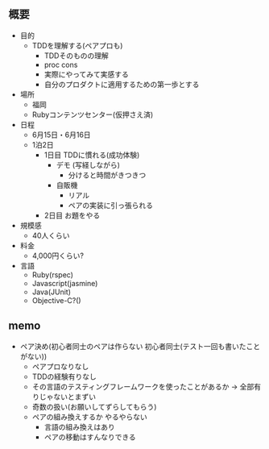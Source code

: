 ## 概要
* 目的
    * TDDを理解する(ペアプロも)
        * TDDそのものの理解
        * proc cons
        * 実際にやってみて実感する
        * 自分のプロダクトに適用するための第一歩とする
* 場所
    * 福岡
    * Rubyコンテンツセンター(仮押さえ済)
* 日程
    * 6月15日・6月16日
    * 1泊2日
        * 1日目 TDDに慣れる(成功体験)
            * デモ (写経しながら)
                * 分けると時間がきつきつ
            * 自販機
                * リアル
                * ペアの実装に引っ張られる
        * 2日目 お題をやる
* 規模感
    * 40人くらい
* 料金
    * 4,000円くらい?
* 言語
    * Ruby(rspec)
    * Javascript(jasmine)
    * Java(JUnit)
    * Objective-C?()


## memo
* ペア決め(初心者同士のペアは作らない 初心者同士(テスト一回も書いたことがない))
    * ペアプロなりなし
    * TDDの経験有りなし
    * その言語のテスティングフレームワークを使ったことがあるか
     -> 全部有りじゃないとまずい
    * 奇数の扱い(お願いしてずらしてもらう)
    * ペアの組み換えするか やるやらない
        * 言語の組み換えはあり
        * ペアの移動はすんなりできる



